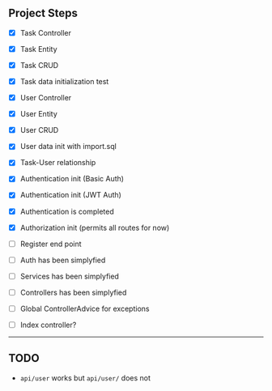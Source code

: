 ## Project Steps

- [x] Task Controller
- [x] Task Entity
- [x] Task CRUD
- [x] Task data initialization test
- [x] User Controller
- [x] User Entity
- [x] User CRUD
- [x] User data init with import.sql
- [x] Task-User relationship
- [x] Authentication init (Basic Auth)
- [x] Authentication init (JWT Auth)
- [x] Authentication is completed
- [x] Authorization init (permits all routes for now)
- [ ] Register end point
- [ ] Auth has been simplyfied
- [ ] Services has been simplyfied
- [ ] Controllers has been simplyfied
- [ ] Global ControllerAdvice for exceptions
- [ ] Index controller?


- - -


## TODO 

- `api/user` works but `api/user/` does not
